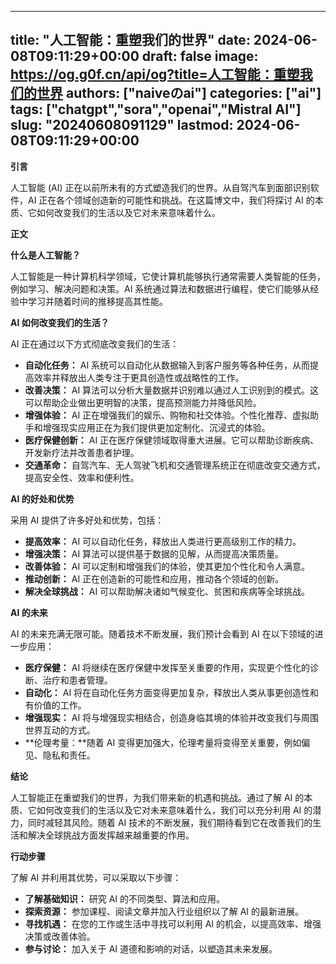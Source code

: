 
---
title: "人工智能：重塑我们的世界"
date: 2024-06-08T09:11:29+00:00
draft: false
image: https://og.g0f.cn/api/og?title=人工智能：重塑我们的世界
authors: ["naiveのai"]
categories: ["ai"]
tags: ["chatgpt","sora","openai","Mistral AI"]
slug: "20240608091129"
lastmod: 2024-06-08T09:11:29+00:00
---
**引言**

人工智能 (AI) 正在以前所未有的方式塑造我们的世界。从自驾汽车到面部识别软件，AI 正在各个领域创造新的可能性和挑战。在这篇博文中，我们将探讨 AI 的本质、它如何改变我们的生活以及它对未来意味着什么。

**正文**

**什么是人工智能？**

人工智能是一种计算机科学领域，它使计算机能够执行通常需要人类智能的任务，例如学习、解决问题和决策。AI 系统通过算法和数据进行编程，使它们能够从经验中学习并随着时间的推移提高其性能。

**AI 如何改变我们的生活？**

AI 正在通过以下方式彻底改变我们的生活：

* **自动化任务：** AI 系统可以自动化从数据输入到客户服务等各种任务，从而提高效率并释放出人类专注于更具创造性或战略性的工作。
* **改善决策：** AI 算法可以分析大量数据并识别难以通过人工识别到的模式。这可以帮助企业做出更明智的决策，提高预测能力并降低风险。
* **增强体验：** AI 正在增强我们的娱乐、购物和社交体验。个性化推荐、虚拟助手和增强现实应用正在为我们提供更加定制化、沉浸式的体验。
* **医疗保健创新：** AI 正在医疗保健领域取得重大进展。它可以帮助诊断疾病、开发新疗法并改善患者护理。
* **交通革命：** 自驾汽车、无人驾驶飞机和交通管理系统正在彻底改变交通方式，提高安全性、效率和便利性。

**AI 的好处和优势**

采用 AI 提供了许多好处和优势，包括：

* **提高效率：** AI 可以自动化任务，释放出人类进行更高级别工作的精力。
* **增强决策：** AI 算法可以提供基于数据的见解，从而提高决策质量。
* **改善体验：** AI 可以定制和增强我们的体验，使其更加个性化和令人满意。
* **推动创新：** AI 正在创造新的可能性和应用，推动各个领域的创新。
* **解决全球挑战：** AI 可以帮助解决诸如气候变化、贫困和疾病等全球挑战。

**AI 的未来**

AI 的未来充满无限可能。随着技术不断发展，我们预计会看到 AI 在以下领域的进一步应用：

* **医疗保健：** AI 将继续在医疗保健中发挥至关重要的作用，实现更个性化的诊断、治疗和患者管理。
* **自动化：** AI 将在自动化任务方面变得更加复杂，释放出人类从事更创造性和有价值的工作。
* **增强现实：** AI 将与增强现实相结合，创造身临其境的体验并改变我们与周围世界互动的方式。
* **伦理考量：**随着 AI 变得更加强大，伦理考量将变得至关重要，例如偏见、隐私和责任。

**结论**

人工智能正在重塑我们的世界，为我们带来新的机遇和挑战。通过了解 AI 的本质、它如何改变我们的生活以及它对未来意味着什么，我们可以充分利用 AI 的潜力，同时减轻其风险。随着 AI 技术的不断发展，我们期待看到它在改善我们的生活和解决全球挑战方面发挥越来越重要的作用。

**行动步骤**

了解 AI 并利用其优势，可以采取以下步骤：

* **了解基础知识：** 研究 AI 的不同类型、算法和应用。
* **探索资源：** 参加课程、阅读文章并加入行业组织以了解 AI 的最新进展。
* **寻找机遇：** 在您的工作或生活中寻找可以利用 AI 的机会，以提高效率、增强决策或改善体验。
* **参与讨论：** 加入关于 AI 道德和影响的对话，以塑造其未来发展。